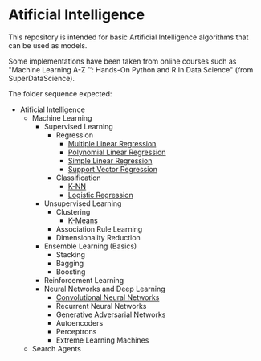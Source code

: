# Atificial Intelligence

This repository is intended for basic Artificial Intelligence algorithms that can be used as models.

Some implementations have been taken from online courses such as "Machine Learning A-Z ™: Hands-On Python and R In Data Science" (from SuperDataScience).

The folder sequence expected:
  - Atificial Intelligence
    - Machine Learning
       - Supervised Learning
          - Regression
            - [Multiple Linear Regression](https://github.com/GabrielMotaBLima/Artificial_Intelligence/tree/master/Machine%20Learning/Supervised%20Learning/Regression/Multiple%20Linear%20Regression)
            - [Polynomial Linear Regression](https://github.com/GabrielMotaBLima/Artificial_Intelligence/tree/master/Machine%20Learning/Supervised%20Learning/Regression/Polynomial%20Linear%20Regression)
            - [Simple Linear Regression](https://github.com/GabrielMotaBLima/Artificial_Intelligence/tree/master/Machine%20Learning/Supervised%20Learning/Regression/Simple%20Linear%20Regression)
            - [Support Vector Regression](https://github.com/GabrielMotaBLima/Artificial_Intelligence/tree/master/Machine%20Learning/Supervised%20Learning/Regression/Support%20Vector%20Regression)
          - Classification
            - [K-NN](https://github.com/GabrielMotaBLima/Basic_AI_Templates/tree/master/Machine%20Learning/Supervised%20Learning/Classification/K-Nearest%20Neighbors)
            - [Logistic Regression](https://github.com/GabrielMotaBLima/Artificial_Intelligence/tree/master/Machine%20Learning/Supervised%20Learning/Classification/Logistic%20Regression)
       - Unsupervised Learning
          - Clustering
            - [K-Means](https://github.com/GabrielMotaBLima/Artificial_Intelligence/tree/master/Machine%20Learning/Unsupervised%20Learning/Clustering/K-Means)
          - Association Rule Learning
          - Dimensionality Reduction
       - Ensemble Learning (Basics)
          - Stacking
          - Bagging
          - Boosting
      - Reinforcement Learning
      - Neural Networks and Deep Learning
        - [Convolutional Neural Networks](https://github.com/GabrielMotaBLima/Artificial_Intelligence/tree/master/Machine%20Learning/Neural%20Networks%20and%20Deep%20Learning/Supervised%20Deep%20Learning/Convolutional%20Neural%20Networks)
        - Recurrent Neural Networks
        - Generative Adversarial Networks
        - Autoencoders
        - Perceptrons
        - Extreme Learning Machines
    - Search Agents

